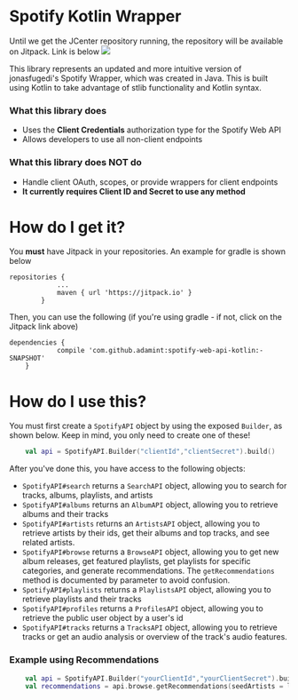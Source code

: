 # Spotify Kotlin Wrapper
Until we get the JCenter repository running, the repository will be available on Jitpack. Link is below
[![](https://jitpack.io/v/adamint/spotify-web-api-kotlin.svg)](https://jitpack.io/#adamint/spotify-web-api-kotlin)

 
This library represents an updated and more intuitive version of jonasfugedi's Spotify Wrapper, which was created in Java. This is built using Kotlin to take advantage of stlib functionality and Kotlin syntax.

### What this library does
  - Uses the **Client Credentials** authorization type for the Spotify Web API
  - Allows developers to use all non-client endpoints
### What this library does NOT do
  - Handle client OAuth, scopes, or provide wrappers for client endpoints
  - **It currently requires Client ID and Secret to use any method**

# How do I get it?
You **must** have Jitpack in your repositories. An example for gradle is shown below
```
repositories {
			...
			maven { url 'https://jitpack.io' }
		}
```
Then, you can use the following (if you're using gradle - if not, click on the Jitpack link above)
```
dependencies {
	        compile 'com.github.adamint:spotify-web-api-kotlin:-SNAPSHOT'
	}
```

# How do I use this?
You must first create a `SpotifyAPI` object by using the exposed `Builder`, as shown below. Keep in mind, you only need to create one of these!
```kotlin
    val api = SpotifyAPI.Builder("clientId","clientSecret").build()
```
After you've done this, you have access to the following objects:
  - `SpotifyAPI#search` returns a `SearchAPI` object, allowing you to search for tracks, albums, playlists, and artists
  - `SpotifyAPI#albums` returns an `AlbumAPI` object, allowing you to retrieve albums and their tracks
  - `SpotifyAPI#artists` returns an `ArtistsAPI` object, allowing you to retrieve artists by their ids, get their albums and top tracks, and see related artists.
  - `SpotifyAPI#browse` returns a `BrowseAPI` object, allowing you to get new album releases, get featured playlists, get playlists for specific categories, and generate recommendations. The `getRecommendations` method is documented by parameter to avoid confusion.
  - `SpotifyAPI#playlists` returns a `PlaylistsAPI` object,  allowing you to retrieve playlists and their tracks
  - `SpotifyAPI#profiles` returns a `ProfilesAPI` object,  allowing you to retrieve the public user object by a user's id
  - `SpotifyAPI#tracks` returns a `TracksAPI` object,  allowing you to retrieve tracks or get an audio analysis or overview of the track's audio features.
  

### Example using Recommendations

```kotlin
    val api = SpotifyAPI.Builder("yourClientId","yourClientSecret").build()
    val recommendations = api.browse.getRecommendations(seedArtists = listOf("3TVXtAsR1Inumwj472S9r4"), seedGenres = listOf("pop", "country"), targets = hashMapOf(Pair("speechiness", 1.0), Pair("danceability", 1.0))))
```
